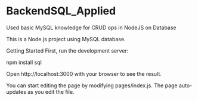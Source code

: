 # BackendSQL_Applied
Used basic MySQL knowledge for CRUD ops in NodeJS on Database

This is a Node.js project using MySQL database.

Getting Started
First, run the development server:

npm install sql

Open http://localhost:3000 with your browser to see the result.

You can start editing the page by modifying pages/index.js. The page auto-updates as you edit the file.

